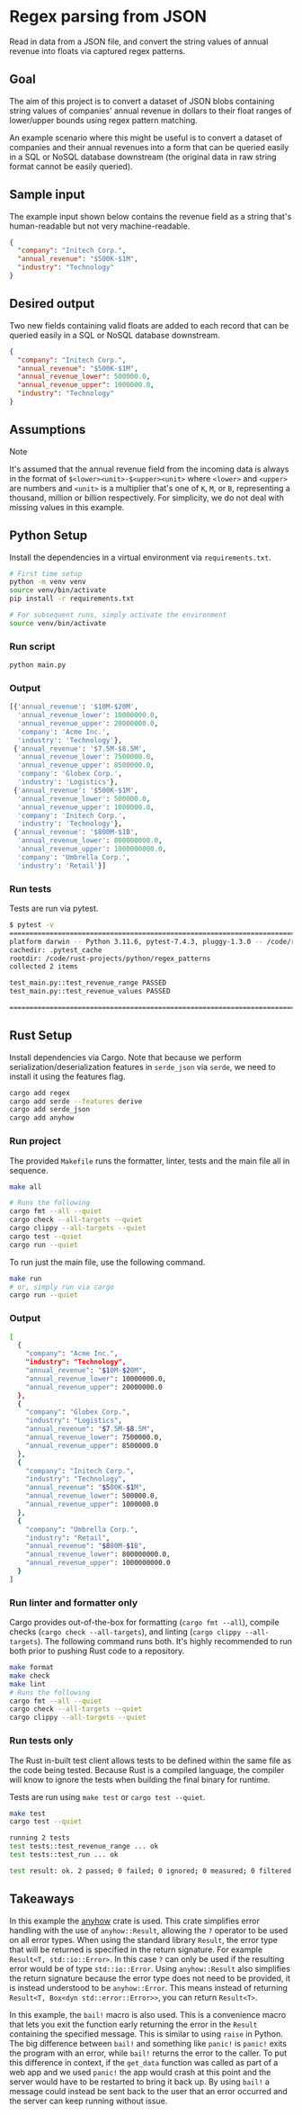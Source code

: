 # Regex parsing from JSON

Read in data from a JSON file, and convert the string values of annual revenue into
floats via captured regex patterns.

## Goal

The aim of this project is to convert a dataset of JSON blobs containing string values of companies'
annual revenue in dollars to their float ranges of lower/upper bounds using regex pattern matching.

An example scenario where this might be useful is to convert a dataset of companies and
their annual revenues into a form that can be queried easily in a SQL or NoSQL database downstream (the original data in raw string format cannot be easily queried).

## Sample input

The example input shown below contains the revenue field as a string that's human-readable but not
very machine-readable.

```json
{
  "company": "Initech Corp.",
  "annual_revenue": "$500K-$1M",
  "industry": "Technology"
}
```

## Desired output

Two new fields containing valid floats are added to each record that can be queried easily in a SQL
or NoSQL database downstream.

```json
{
  "company": "Initech Corp.",
  "annual_revenue": "$500K-$1M",
  "annual_revenue_lower": 500000.0,
  "annual_revenue_upper": 1000000.0,
  "industry": "Technology"
}
```

## Assumptions

> [!NOTE]
> It's assumed that the annual revenue field from the incoming data is always in the format of
> `$<lower><unit>-$<upper><unit>` where `<lower>` and `<upper>` are numbers and `<unit>` is a
> multiplier that's one of `K`, `M`, or `B`, representing a thousand, million or billion respectively. For simplicity, we do not deal with missing values in this example.

## Python Setup

Install the dependencies in a virtual environment via `requirements.txt`.

```bash
# First time setup
python -m venv venv
source venv/bin/activate
pip install -r requirements.txt

# For subsequent runs, simply activate the environment
source venv/bin/activate
```

### Run script

```bash
python main.py
```

### Output

```python
[{'annual_revenue': '$10M-$20M',
  'annual_revenue_lower': 10000000.0,
  'annual_revenue_upper': 20000000.0,
  'company': 'Acme Inc.',
  'industry': 'Technology'},
 {'annual_revenue': '$7.5M-$8.5M',
  'annual_revenue_lower': 7500000.0,
  'annual_revenue_upper': 8500000.0,
  'company': 'Globex Corp.',
  'industry': 'Logistics'},
 {'annual_revenue': '$500K-$1M',
  'annual_revenue_lower': 500000.0,
  'annual_revenue_upper': 1000000.0,
  'company': 'Initech Corp.',
  'industry': 'Technology'},
 {'annual_revenue': '$800M-$1B',
  'annual_revenue_lower': 800000000.0,
  'annual_revenue_upper': 1000000000.0,
  'company': 'Umbrella Corp.',
  'industry': 'Retail'}]
```

### Run tests

Tests are run via pytest.

```bash
$ pytest -v
===================================================================================================== test session starts ======================================================================================================
platform darwin -- Python 3.11.6, pytest-7.4.3, pluggy-1.3.0 -- /code/rust-projects/python/regex_patterns/.venv/bin/python3.11
cachedir: .pytest_cache
rootdir: /code/rust-projects/python/regex_patterns
collected 2 items

test_main.py::test_revenue_range PASSED                                                                                                                                                                                  [ 50%]
test_main.py::test_revenue_values PASSED                                                                                                                                                                                 [100%]

====================================================================================================== 2 passed in 0.01s =======================================================================================================
```

## Rust Setup

Install dependencies via Cargo. Note that because we perform serialization/deserialization features
in `serde_json` via `serde`, we need to install it using the features flag.

```bash
cargo add regex
cargo add serde --features derive
cargo add serde_json
cargo add anyhow
```

### Run project

The provided `Makefile` runs the formatter, linter, tests and the main file all in sequence.

```bash
make all

# Runs the following
cargo fmt --all --quiet
cargo check --all-targets --quiet
cargo clippy --all-targets --quiet
cargo test --quiet
cargo run --quiet
```

To run just the main file, use the following command.

```bash
make run
# or, simply run via cargo
cargo run --quiet
```

### Output

```sh
[
  {
    "company": "Acme Inc.",
    "industry": "Technology",
    "annual_revenue": "$10M-$20M",
    "annual_revenue_lower": 10000000.0,
    "annual_revenue_upper": 20000000.0
  },
  {
    "company": "Globex Corp.",
    "industry": "Logistics",
    "annual_revenue": "$7.5M-$8.5M",
    "annual_revenue_lower": 7500000.0,
    "annual_revenue_upper": 8500000.0
  },
  {
    "company": "Initech Corp.",
    "industry": "Technology",
    "annual_revenue": "$500K-$1M",
    "annual_revenue_lower": 500000.0,
    "annual_revenue_upper": 1000000.0
  },
  {
    "company": "Umbrella Corp.",
    "industry": "Retail",
    "annual_revenue": "$800M-$1B",
    "annual_revenue_lower": 800000000.0,
    "annual_revenue_upper": 1000000000.0
  }
]
```

### Run linter and formatter only

Cargo provides out-of-the-box for formatting (`cargo fmt --all`), compile checks (`cargo check --all-targets`),
and linting (`cargo clippy --all-targets`). The following command runs both. It's highly recommended
to run both prior to pushing Rust code to a repository.

```bash
make format
make check
make lint
# Runs the following
cargo fmt --all --quiet
cargo check --all-targets --quiet
cargo clippy --all-targets --quiet
```

### Run tests only

The Rust in-built test client allows tests to be defined within the same file as the code being tested. Because Rust is a compiled language, the compiler will know to ignore the tests when building the final binary for runtime.

Tests are run using `make test` or `cargo test --quiet`.

```bash
make test
cargo test --quiet

running 2 tests
test tests::test_revenue_range ... ok
test tests::test_run ... ok

test result: ok. 2 passed; 0 failed; 0 ignored; 0 measured; 0 filtered out; finished in 0.01s
```

## Takeaways

In this example the [anyhow](https://github.com/dtolnay/anyhow) crate is used. This crate simplifies
error handling with the use of `anyhow::Result`, allowing the `?` operator to be used on all error
types. When using the standard library `Result`, the error type that will be returned is specified
in the return signature. For example `Result<T, std::io::Error>`. In this case `?` can only be used
if the resulting error would be of type `std::io::Error`. Using `anyhow::Result` also simplifies the
return signature because the error type does not need to be provided, it is instead understood to be
`anyhow::Error`. This means instead of returning `Result<T, Box<dyn std::error::Error>>`, you can
return `Result<T>`.

In this example, the `bail!` macro is also used. This is a convenience macro that lets you exit the
function early returning the error in the `Result` containing the specified message. This is similar
to using `raise` in Python. The big difference between `bail!` and something like `panic!` is `panic!`
exits the program with an error, while `bail!` returns the error to the caller. To put this difference
in context, if the `get_data` function was called as part of a web app and we used `panic!` the app
would crash at this point and the server would have to be restarted to bring it back up. By using
`bail!` a message could instead be sent back to the user that an error occurred and the server can
keep running without issue.

